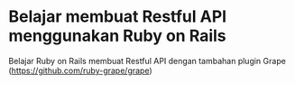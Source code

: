 # Belajar membuat Restful API menggunakan Ruby on Rails

Belajar Ruby on Rails membuat Restful API
dengan tambahan plugin Grape (https://github.com/ruby-grape/grape)